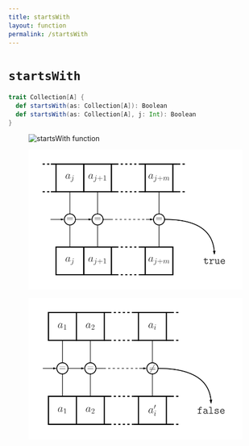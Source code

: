 ```yaml
---
title: startsWith
layout: function
permalink: /startsWith
---
```


# `startsWith`

~~~ scala
trait Collection[A] {
  def startsWith(as: Collection[A]): Boolean
  def startsWith(as: Collection[A], j: Int): Boolean
}
~~~

<figure class="diagram">
  <img src="images/startsWith.1.svg" alt="startsWith function">
  <!-- <figcaption class="diagram-desc"><code>startsWith</code> uses <code>p</code> to classify elements into two groups</figcaption> -->
</figure>

<figure class="diagram">
  <img src="images/startsWith.2.svg" alt="startsWith function">
  <!-- <figcaption class="diagram-desc"><code>startsWith</code> uses <code>p</code> to classify elements into two groups</figcaption> -->
</figure>

<figure class="diagram">
  <img src="images/startsWith.3.svg" alt="startsWith function">
  <!-- <figcaption class="diagram-desc"><code>startsWith</code> uses <code>p</code> to classify elements into two groups</figcaption> -->
</figure>
